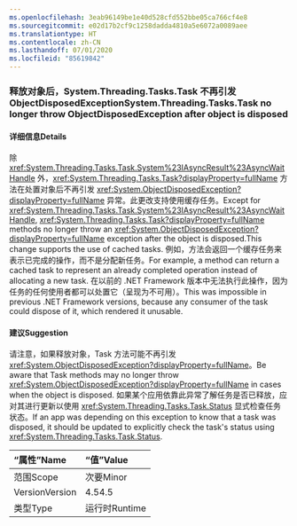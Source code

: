 ```yaml
---
ms.openlocfilehash: 3eab96149be1e40d528cfd552bbe05ca766cf4e8
ms.sourcegitcommit: e02d17b2cf9c1258dadda4810a5e6072a0089aee
ms.translationtype: HT
ms.contentlocale: zh-CN
ms.lasthandoff: 07/01/2020
ms.locfileid: "85619842"
---
```

### <a name="systemthreadingtaskstask-no-longer-throw-objectdisposedexception-after-object-is-disposed"></a><span data-ttu-id="b99b8-101">释放对象后，System.Threading.Tasks.Task 不再引发 ObjectDisposedException</span><span class="sxs-lookup"><span data-stu-id="b99b8-101">System.Threading.Tasks.Task no longer throw ObjectDisposedException after object is disposed</span></span>

#### <a name="details"></a><span data-ttu-id="b99b8-102">详细信息</span><span class="sxs-lookup"><span data-stu-id="b99b8-102">Details</span></span>

<span data-ttu-id="b99b8-103">除 <xref:System.Threading.Tasks.Task.System%23IAsyncResult%23AsyncWaitHandle> 外，<xref:System.Threading.Tasks.Task?displayProperty=fullName> 方法在处置对象后不再引发 <xref:System.ObjectDisposedException?displayProperty=fullName> 异常。此更改支持使用缓存任务。</span><span class="sxs-lookup"><span data-stu-id="b99b8-103">Except for <xref:System.Threading.Tasks.Task.System%23IAsyncResult%23AsyncWaitHandle>, <xref:System.Threading.Tasks.Task?displayProperty=fullName> methods no longer throw an <xref:System.ObjectDisposedException?displayProperty=fullName> exception after the object is disposed.This change supports the use of cached tasks.</span></span> <span data-ttu-id="b99b8-104">例如，方法会返回一个缓存任务来表示已完成的操作，而不是分配新任务。</span><span class="sxs-lookup"><span data-stu-id="b99b8-104">For example, a method can return a cached task to represent an already completed operation instead of allocating a new task.</span></span> <span data-ttu-id="b99b8-105">在以前的 .NET Framework 版本中无法执行此操作，因为任务的任何使用者都可以处置它（呈现为不可用）。</span><span class="sxs-lookup"><span data-stu-id="b99b8-105">This was impossible in previous .NET Framework versions, because any consumer of the task could dispose of it, which rendered it unusable.</span></span>

#### <a name="suggestion"></a><span data-ttu-id="b99b8-106">建议</span><span class="sxs-lookup"><span data-stu-id="b99b8-106">Suggestion</span></span>

<span data-ttu-id="b99b8-107">请注意，如果释放对象，Task 方法可能不再引发 <xref:System.ObjectDisposedException?displayProperty=fullName>。</span><span class="sxs-lookup"><span data-stu-id="b99b8-107">Be aware that Task methods may no longer throw <xref:System.ObjectDisposedException?displayProperty=fullName> in cases when the object is disposed.</span></span> <span data-ttu-id="b99b8-108">如果某个应用依靠此异常了解任务是否已释放，应对其进行更新以使用 <xref:System.Threading.Tasks.Task.Status> 显式检查任务状态。</span><span class="sxs-lookup"><span data-stu-id="b99b8-108">If an app was depending on this exception to know that a task was disposed, it should be updated to explicitly check the task's status using <xref:System.Threading.Tasks.Task.Status>.</span></span>

| <span data-ttu-id="b99b8-109">“属性”</span><span class="sxs-lookup"><span data-stu-id="b99b8-109">Name</span></span>    | <span data-ttu-id="b99b8-110">“值”</span><span class="sxs-lookup"><span data-stu-id="b99b8-110">Value</span></span>       |
|:--------|:------------|
| <span data-ttu-id="b99b8-111">范围</span><span class="sxs-lookup"><span data-stu-id="b99b8-111">Scope</span></span>   |<span data-ttu-id="b99b8-112">次要</span><span class="sxs-lookup"><span data-stu-id="b99b8-112">Minor</span></span>|
|<span data-ttu-id="b99b8-113">Version</span><span class="sxs-lookup"><span data-stu-id="b99b8-113">Version</span></span>|<span data-ttu-id="b99b8-114">4.5</span><span class="sxs-lookup"><span data-stu-id="b99b8-114">4.5</span></span>|
|<span data-ttu-id="b99b8-115">类型</span><span class="sxs-lookup"><span data-stu-id="b99b8-115">Type</span></span>|<span data-ttu-id="b99b8-116">运行时</span><span class="sxs-lookup"><span data-stu-id="b99b8-116">Runtime</span></span>|
